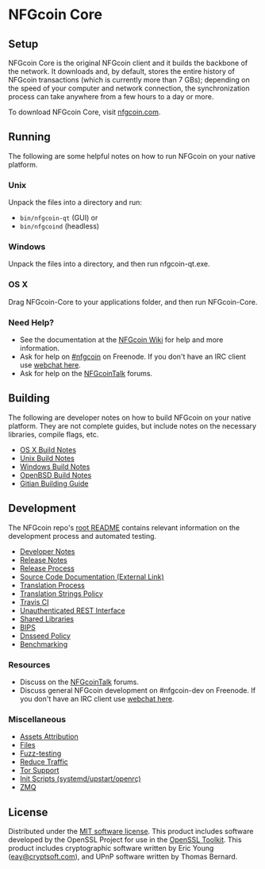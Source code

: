 NFGcoin Core
=============

Setup
---------------------
NFGcoin Core is the original NFGcoin client and it builds the backbone of the network. It downloads and, by default, stores the entire history of NFGcoin transactions (which is currently more than 7 GBs); depending on the speed of your computer and network connection, the synchronization process can take anywhere from a few hours to a day or more.

To download NFGcoin Core, visit [nfgcoin.com](https://nfgcoin.com).

Running
---------------------
The following are some helpful notes on how to run NFGcoin on your native platform.

### Unix

Unpack the files into a directory and run:

- `bin/nfgcoin-qt` (GUI) or
- `bin/nfgcoind` (headless)

### Windows

Unpack the files into a directory, and then run nfgcoin-qt.exe.

### OS X

Drag NFGcoin-Core to your applications folder, and then run NFGcoin-Core.

### Need Help?

* See the documentation at the [NFGcoin Wiki](https://nfgcoin.info/)
for help and more information.
* Ask for help on [#nfgcoin](http://webchat.freenode.net?channels=nfgcoin) on Freenode. If you don't have an IRC client use [webchat here](http://webchat.freenode.net?channels=nfgcoin).
* Ask for help on the [NFGcoinTalk](https://nfgcointalk.io/) forums.

Building
---------------------
The following are developer notes on how to build NFGcoin on your native platform. They are not complete guides, but include notes on the necessary libraries, compile flags, etc.

- [OS X Build Notes](build-osx.md)
- [Unix Build Notes](build-unix.md)
- [Windows Build Notes](build-windows.md)
- [OpenBSD Build Notes](build-openbsd.md)
- [Gitian Building Guide](gitian-building.md)

Development
---------------------
The NFGcoin repo's [root README](/README.md) contains relevant information on the development process and automated testing.

- [Developer Notes](developer-notes.md)
- [Release Notes](release-notes.md)
- [Release Process](release-process.md)
- [Source Code Documentation (External Link)](https://dev.visucore.com/nfgcoin/doxygen/)
- [Translation Process](translation_process.md)
- [Translation Strings Policy](translation_strings_policy.md)
- [Travis CI](travis-ci.md)
- [Unauthenticated REST Interface](REST-interface.md)
- [Shared Libraries](shared-libraries.md)
- [BIPS](bips.md)
- [Dnsseed Policy](dnsseed-policy.md)
- [Benchmarking](benchmarking.md)

### Resources
* Discuss on the [NFGcoinTalk](https://nfgcointalk.io/) forums.
* Discuss general NFGcoin development on #nfgcoin-dev on Freenode. If you don't have an IRC client use [webchat here](http://webchat.freenode.net/?channels=nfgcoin-dev).

### Miscellaneous
- [Assets Attribution](assets-attribution.md)
- [Files](files.md)
- [Fuzz-testing](fuzzing.md)
- [Reduce Traffic](reduce-traffic.md)
- [Tor Support](tor.md)
- [Init Scripts (systemd/upstart/openrc)](init.md)
- [ZMQ](zmq.md)

License
---------------------
Distributed under the [MIT software license](/COPYING).
This product includes software developed by the OpenSSL Project for use in the [OpenSSL Toolkit](https://www.openssl.org/). This product includes
cryptographic software written by Eric Young ([eay@cryptsoft.com](mailto:eay@cryptsoft.com)), and UPnP software written by Thomas Bernard.
